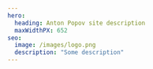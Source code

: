 ```yaml
---
hero:
  heading: Anton Popov site description
  maxWidthPX: 652
seo:
  image: /images/logo.png
  description: "Some description"
---
```

